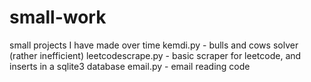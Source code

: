 # small-work
small projects I have made over time
kemdi.py - bulls and cows solver (rather inefficient)
leetcodescrape.py - basic scraper for leetcode, and inserts in a sqlite3 database
email.py - email reading code
